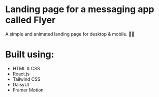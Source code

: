 # Landing page for a messaging app called Flyer

A simple and animated landing page for desktop & mobile. 🙌🏻

# Built using: 

- HTML & CSS
- React.js
- Tailwind CSS
- DaisyUI
- Framer Motion


